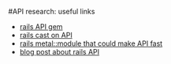 #API research: useful links
* [rails API gem](https://github.com/rails-api/rails-api)
* [rails cast on API](http://railscasts.com/episodes/348-the-rails-api-gem)
* [rails metal::module that could make API fast](http://weblog.rubyonrails.org/2008/12/17/introducing-rails-metal/)
* [blog post about rails API](http://railsware.com/blog/2013/04/08/api-with-ruby-on-rails-useful-tricks/)




